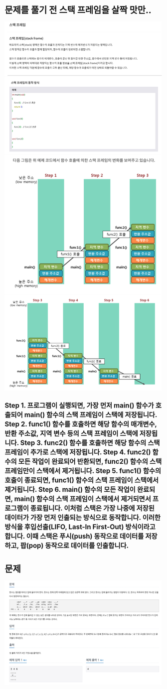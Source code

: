 # 문제를 풀기 전 스택 프레임을 살짝 맛만..

![Alt text](image.png)
![Alt text](image-1.png)
![Alt text](image-2.png)
![Alt text](image-3.png)

Step 1. 프로그램이 실행되면, 가장 먼저 main() 함수가 호출되어 main() 함수의 스택 프레임이 스택에 저장됩니다.
Step 2. func1() 함수를 호출하면 해당 함수의 매개변수, 반환 주소값, 지역 변수 등의 스택 프레임이 스택에 저장됩니다.
Step 3. func2() 함수를 호출하면 해당 함수의 스택 프레임이 추가로 스택에 저장됩니다.
Step 4. func2() 함수의 모든 작업이 완료되어 반환되면, func2() 함수의 스택 프레임만이 스택에서 제거됩니다.
Step 5. func1() 함수의 호출이 종료되면, func1() 함수의 스택 프레임이 스택에서 제거됩니다.
Step 6. main() 함수의 모든 작업이 완료되면, main() 함수의 스택 프레임이 스택에서 제거되면서 프로그램이 종료됩니다.
이처럼 스택은 가장 나중에 저장된 데이터가 가장 먼저 인출되는 방식으로 동작합니다.
이러한 방식을 후입선출(LIFO, Last-In First-Out) 방식이라고 합니다.
이때 스택은 푸시(push) 동작으로 데이터를 저장하고, 팝(pop) 동작으로 데이터를 인출합니다.
---
# 문제

![Alt text](image-4.png)